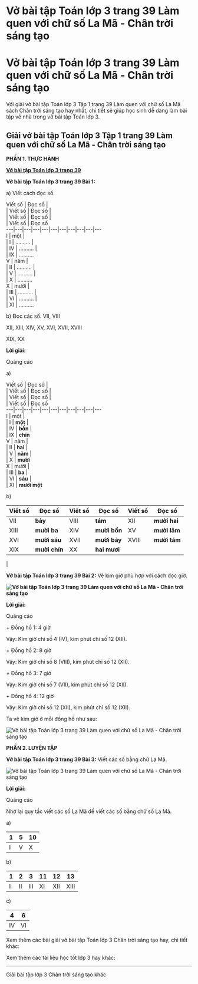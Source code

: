 # Vở bài tập Toán lớp 3 trang 39 Làm quen với chữ số La Mã - Chân trời sáng tạo

# Vở bài tập Toán lớp 3 trang 39 Làm quen với chữ số La Mã - Chân trời sáng tạo

Với giải vở bài tập Toán lớp 3 Tập 1 trang 39 Làm quen với chữ số La Mã sách Chân trời sáng tạo hay nhất, chi tiết sẽ giúp học sinh dễ dàng làm bài tập về nhà trong vở bài tập Toán lớp 3.

## Giải vở bài tập Toán lớp 3 Tập 1 trang 39 Làm quen với chữ số La Mã - Chân trời sáng tạo

**PHẦN 1. THỰC HÀNH**

[**Vở bài tập Toán lớp 3 trang 39**](https://vietjack.com/vbt-toan-3-ct/vbt-toan-lop-3-trang-39-tap-1.jsp)

**Vở bài tập Toán lớp 3 trang 39 Bài 1:**

a) Viết cách đọc số.

Viết số | Đọc số |   
| Viết số | Đọc số |   
| Viết số | Đọc số |   
| Viết số | Đọc số  
---|---|---|---|---|---|---|---|---|---|---  
I | một |   
| I | ………. |   
| IV | ………. |   
| IX | ……….  
V | năm |   
| II | ………. |   
| V | ………. |   
| X | ……….  
X | mười |   
| III | ………. |   
| VI | ………. |   
| XI | ……….  
  
b) Đọc các số. VII, VIII

XII, XIII, XIV, XV, XVI, XVII, XVIII

XIX, XX

**Lời giải:**

Quảng cáo

a)

Viết số | Đọc số |   
| Viết số | Đọc số |   
| Viết số | Đọc số |   
| Viết số | Đọc số  
---|---|---|---|---|---|---|---|---|---|---  
I | một |   
| I | **một** |   
| IV | **bốn** |   
| IX | **chín**  
V | năm |   
| II | **hai** |   
| V | **năm** |   
| X | **mười**  
X | mười |   
| III | **ba** |   
| VI | **sáu** |   
| XI | **mười một**  
  
b)

Viết số | Đọc số | Viết số | Đọc số | Viết số | Đọc số  
---|---|---|---|---|---  
VII | **bảy** | VIII | **tám** | XII | **mười hai**  
XIII | **mười ba** | XIV | **mười bốn** | XV | **mười lăm**  
XVI | **mười sáu** | XVII | **mười bảy** | XVIII | **mười tám**  
XIX | **mười chín** | XX | **hai mươi** |   
|   
  
  
**Vở bài tập Toán lớp 3 trang 39 Bài 2:** Vẽ kim giờ phù hợp với cách đọc giờ.

**![Vở bài tập Toán lớp 3 trang 39 Làm quen với chữ số La Mã - Chân trời sáng tạo](https://vietjack.com/vbt-toan-3-ct/images/lam-quen-voi-chu-so-la-ma-142483.PNG)**

**Lời giải:**

Quảng cáo

\+ Đồng hồ 1: 4 giờ

Vậy: Kim giờ chỉ số 4 (IV), kim phút chỉ số 12 (XII).

\+ Đồng hồ 2: 8 giờ

Vậy: Kim giờ chỉ số 8 (VIII), kim phút chỉ số 12 (XII).

\+ Đồng hồ 3: 7 giờ

Vậy: Kim giờ chỉ số 7 (VII), kim phút chỉ số 12 (XII).

\+ Đồng hồ 4: 12 giờ

Vậy: Kim giờ chỉ số 12 (XII), kim phút chỉ số 12 (XII).

Ta vẽ kim giờ ở mỗi đồng hồ như sau:

![Vở bài tập Toán lớp 3 trang 39 Làm quen với chữ số La Mã - Chân trời sáng tạo](https://vietjack.com/vbt-toan-3-ct/images/lam-quen-voi-chu-so-la-ma-142482.PNG)

**PHẦN 2. LUYỆN TẬP**

**Vở bài tập Toán lớp 3 trang 39 Bài 3:** Viết các số bằng chữ La Mã.

![Vở bài tập Toán lớp 3 trang 39 Làm quen với chữ số La Mã - Chân trời sáng tạo](https://vietjack.com/vbt-toan-3-ct/images/lam-quen-voi-chu-so-la-ma-142481.PNG)

**Lời giải:**

Quảng cáo

Nhớ lại quy tắc viết các số La Mã để viết các số bằng chữ số La Mã.

a) 

1 | 5 | 10  
---|---|---  
I | V | X  
  
b) 

1 | 2 | 3 | 11 | 12 | 13  
---|---|---|---|---|---  
I | II | III | XI | XII | XIII  
  
c) 

4 | 6  
---|---  
IV | VI  
  
Xem thêm các bài giải vở bài tập Toán lớp 3 Chân trời sáng tạo hay, chi tiết khác:

Xem thêm các tài liệu học tốt lớp 3 hay khác:

* * *

Giải bài tập lớp 3 Chân trời sáng tạo khác
